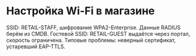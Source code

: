 # Настройка Wi‑Fi в магазине
SSID: RETAIL-STAFF, шифрование WPA2-Enterprise.
Данные RADIUS берём из CMDB.
Гостевой SSID: RETAIL-GUEST выдаётся через портал, скорость ограничена.
Типовые проблемы: неверный сертификат, устаревший EAP-TTLS.

